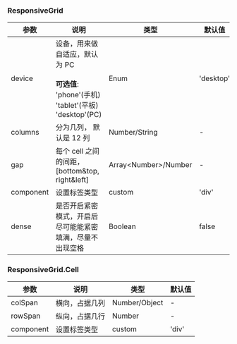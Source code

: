 ### ResponsiveGrid

| 参数        | 说明                                                                               | 类型                      | 默认值       |
| --------- | -------------------------------------------------------------------------------- | ----------------------- | --------- |
| device    | 设备，用来做自适应，默认为 PC<br/><br/>**可选值**:<br/>'phone'(手机)<br/>'tablet'(平板)<br/>'desktop'(PC) | Enum                    | 'desktop' |
| columns   | 分为几列， 默认是 12 列                                                                   | Number/String           | -         |
| gap       | 每个 cell 之间的间距， \[bottom\&top, right\&left]                                          | Array\<Number>/Number | -         |
| component | 设置标签类型                                                                           | custom                  | 'div'     |
| dense     | 是否开启紧密模式，开启后尽可能能紧密填满，尽量不出现空格                                                     | Boolean                 | false     |

### ResponsiveGrid.Cell

| 参数        | 说明      | 类型            | 默认值   |
| --------- | ------- | ------------- | ----- |
| colSpan   | 横向，占据几列 | Number/Object | -     |
| rowSpan   | 纵向，占据几行 | Number        | -     |
| component | 设置标签类型  | custom        | 'div' |
